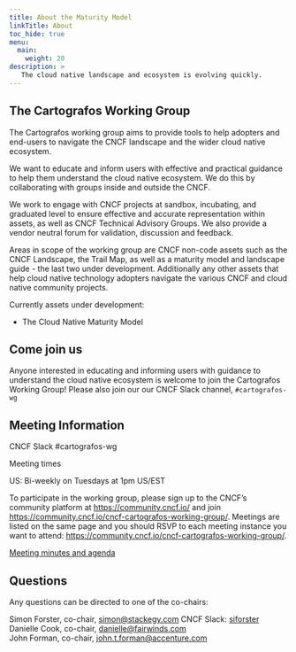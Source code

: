 ```yaml
---
title: About the Maturity Model
linkTitle: About
toc_hide: true
menu:
  main:
    weight: 20
description: >
   The cloud native landscape and ecosystem is evolving quickly.
---
```


## The Cartografos Working Group

 The Cartografos working group aims to provide tools to help adopters and end-users to navigate the CNCF landscape and the wider cloud native ecosystem.

We want to educate and inform users with effective and practical guidance to help them understand the cloud native ecosystem. We do this by collaborating with groups inside and outside the CNCF.

We work to engage with CNCF projects at sandbox, incubating, and graduated level to ensure effective and accurate representation within assets, as well as CNCF Technical Advisory Groups. We also provide a vendor neutral forum for validation, discussion and feedback.

Areas in scope of the working group are CNCF non-code assets such as the CNCF Landscape, the Trail Map, as well as a maturity model and landscape guide - the last two under development. Additionally any other assets that help cloud native technology adopters navigate the various CNCF and cloud native community projects.

Currently assets under development:

* The Cloud Native Maturity Model

## Come join us

Anyone interested in educating and informing users with guidance to understand the cloud native ecosystem is welcome to join the Cartografos Working Group! Please also join our our CNCF Slack channel, `#cartografos-wg`

## Meeting Information 

CNCF Slack #cartografos-wg

Meeting times

US: Bi-weekly on Tuesdays at 1pm US/EST

To participate in the working group, please sign up to the CNCF’s community platform at https://community.cncf.io/ and join https://community.cncf.io/cncf-cartografos-working-group/. 
Meetings are listed on the same page and you should RSVP to each meeting instance you want to attend: https://community.cncf.io/cncf-cartografos-working-group/.

[Meeting minutes and agenda](https://docs.google.com/document/d/15aRVtbMT9F472wOv8bBU7Wg893ugXUf-WtP3g9Ob_KY/edit#heading=h.itd3wrdelhab)

## Questions

Any questions can be directed to one of the co-chairs: 

Simon Forster, co-chair, simon@stackegy.com  CNCF Slack: [siforster](https://cloud-native.slack.com/team/UAZG3NUEP)
Danielle Cook, co-chair, danielle@fairwinds.com  
John Forman, co-chair, john.t.forman@accenture.com
